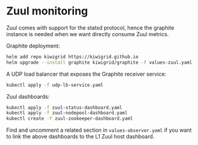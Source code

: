 # Zuul monitoring

Zuul comes with support for the statsd protocol, hence the graphite instance is needed when
we want directly consume Zuul metrics.

Graphite deployment:
```bash
helm add repo kiwigrid https://kiwigrid.github.io
helm upgrade --install graphite kiwigrid/graphite -f values-zuul.yaml
```

A UDP load balancer that exposes the Graphite receiver service:
```bash
kubectl apply -f udp-lb-service.yaml
```

Zuul dashboards:
```bash
kubectl apply -f zuul-status-dashboard.yaml
kubectl apply -f zuul-nodepool-dashboard.yaml
kubectl create -f zuul-zookeeper-dashboard.yaml
```

Find and uncomment a related section in `values-observer.yaml` if you want to link the above
dashboards to the L1 Zuul host dashboard.
